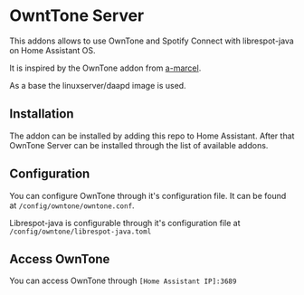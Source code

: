 # OwntTone Server

This addons allows to use OwnTone and Spotify Connect with librespot-java on Home Assistant OS.

It is inspired by the OwnTone addon from [a-marcel](https://github.com/a-marcel/hassio-addon-owntone).

As a base the linuxserver/daapd image is used.

## Installation

The addon can be installed by adding this repo to Home Assistant. After that OwnTone Server can be installed through the list of available addons.

## Configuration

You can configure OwnTone through it's configuration file. It can be found at `/config/owntone/owntone.conf`.

Librespot-java is configurable through it's configuration file at `/config/owntone/librespot-java.toml`

## Access OwnTone

You can access OwnTone through `[Home Assistant IP]:3689`
